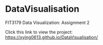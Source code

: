 # DataVisualisation
FIT3179 Data Visualization: Assignment 2

Click this link to view the project: https://xying0613.github.io/DataVisualisation/

